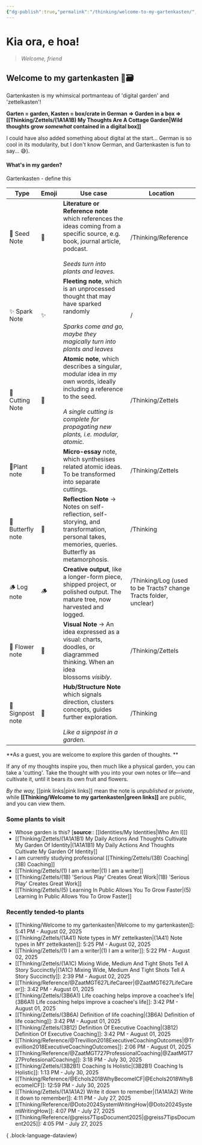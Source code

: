 ```yaml
---
{"dg-publish":true,"permalink":"/thinking/welcome-to-my-gartenkasten/","tags":["gardenEntry"],"noteIcon":"","created":"2025-05-30T14:25","updated":"2025-08-02T17:24"}
---
```


# Kia ora, e hoa! 
> _Welcome, friend_
## Welcome to my gartenkasten 🌱🗃️

Gartenkasten is my whimsical portmanteau of 'digital garden' and 'zettelkasten'!

**Garten = garden, Kasten = box/crate in German => Garden in a box => [[Thinking/Zettels/(1A1A1B) My Thoughts Are A Cottage Garden\|Wild thoughts grow _somewhat_ contained in a digital box]]**

I could have also added something about digital at the start... German is so cool in its modularity, but I don't know German, and Gartenkasten is fun to say... 😅).

#### What's in my garden? 

Gartenkasten - define this 


<div class="transclusion internal-embed is-loaded"><div class="markdown-embed">



| Type              | Emoji | Use case                                                                                                                                                                                                       | Location                                                         |
| ----------------- | ----- | -------------------------------------------------------------------------------------------------------------------------------------------------------------------------------------------------------------- | ---------------------------------------------------------------- |
| 🌱 Seed Note      | 🌱    | **Literature or Reference note** which references the ideas coming from a specific source, e.g. book, journal article, podcast. <br><br>_Seeds turn into plants and leaves._                                   | /Thinking/Reference                                              |
| ✨ Spark Note      | ✨     | **Fleeting note**, which is an unprocessed thought that may have sparked randomly<br><br>_Sparks come and go, maybe they magically turn into plants and leaves_                                                | /                                                                |
| 🍃 Cutting Note   | 🍃    | **Atomic note**, which describes a singular, modular idea in my own words, ideally including a reference to the seed. <br><br>_A single cutting is complete for propagating new plants, i.e. modular, atomic._ | /Thinking/Zettels                                                |
| 🌿Plant note      | 🌿    | **Micro-essay** note, which synthesises related atomic ideas. To be transformed into separate cuttings.                                                                                                        | /Thinking/Zettels                                                |
| 🦋 Butterfly note | 🦋    | **Reflection Note** → Notes on self-reflection, self-storying, and transformation, personal takes, memories, queries. Butterfly as metamorphosis.                                                              | /Thinking                                                        |
| 🪵 Log note       | 🪵    | **Creative output**, like a longer-form piece, shipped project, or polished output. The mature tree, now harvested and logged.                                                                                 | /Thinking/Log (used to be Tracts? change Tracts folder, unclear) |
| 🌸 Flower note    | 🌸    | **Visual Note** → An idea expressed as a visual: charts, doodles, or diagrammed thinking. When an idea blossoms _visibly_.                                                                                     | /Thinking/Zettels                                                |
| 🚩Signpost note   | 🚩    | **Hub/Structure Note** which signals direction, clusters concepts, guides further exploration. <br><br>_Like a signpost in a garden._                                                                          | /Thinking                                                        |

</div></div>



**As a guest, you are welcome to explore this garden of thoughts. **

If any of my thoughts inspire you, then much like a physical garden, you can take a 'cutting'. Take the thought with you into your own notes or life—and cultivate it, until it bears its own fruit and flowers. 

_By the way,_ [[pink links\|pink links]] mean the note is _unpublished_ or _private_, while **[[Thinking/Welcome to my gartenkasten\|green links]]** are public, and you can view them. 

### Some plants to visit 

- Whose garden is this? [**source**:: [[Identities/My Identities\|Who Am I]]] 
- [[Thinking/Zettels/(1A1A1B1) My Daily Actions And Thoughts Cultivate My Garden Of Identity\|(1A1A1B1) My Daily Actions And Thoughts Cultivate My Garden Of Identity]]
- I am currently studying professional [[Thinking/Zettels/(3B) Coaching\|(3B) Coaching]]
- [[Thinking/Zettels/(1) I am a writer\|(1) I am a writer]]
- [[Thinking/Zettels/(1B) 'Serious Play' Creates Great Work\|(1B) 'Serious Play' Creates Great Work]]
- [[Thinking/Zettels/(5) Learning In Public Allows You To Grow Faster\|(5) Learning In Public Allows You To Grow Faster]]

### Recently tended-to plants

- [[Thinking/Welcome to my gartenkasten\|Welcome to my gartenkasten]]: 5:41 PM - August 02, 2025
- [[Thinking/Zettels/(1A41) Note types in MY zettelkasten\|(1A41) Note types in MY zettelkasten]]: 5:25 PM - August 02, 2025
- [[Thinking/Zettels/(1) I am a writer\|(1) I am a writer]]: 5:22 PM - August 02, 2025
- [[Thinking/Zettels/(1A1C) Mixing Wide, Medium And Tight Shots Tell A Story Succinctly\|(1A1C) Mixing Wide, Medium And Tight Shots Tell A Story Succinctly]]: 2:39 PM - August 02, 2025
- [[Thinking/Reference/@ZaatMGT627LifeCareer\|@ZaatMGT627LifeCareer]]: 3:42 PM - August 01, 2025
- [[Thinking/Zettels/(3B6A1) Life coaching  helps improve a coachee's life\|(3B6A1) Life coaching  helps improve a coachee's life]]: 3:42 PM - August 01, 2025
- [[Thinking/Zettels/(3B6A) Definition of life coaching\|(3B6A) Definition of life coaching]]: 3:42 PM - August 01, 2025
- [[Thinking/Zettels/(3B12) Definition Of Executive Coaching\|(3B12) Definition Of Executive Coaching]]: 3:42 PM - August 01, 2025
- [[Thinking/Reference/@Trevillion2018ExecutiveCoachingOutcomes\|@Trevillion2018ExecutiveCoachingOutcomes]]: 2:06 PM - August 01, 2025
- [[Thinking/Reference/@ZaatMGT727ProfessionalCoaching\|@ZaatMGT727ProfessionalCoaching]]: 3:18 PM - July 30, 2025
- [[Thinking/Zettels/(3B2B1) Coaching Is Holistic\|(3B2B1) Coaching Is Holistic]]: 1:13 PM - July 30, 2025
- [[Thinking/Reference/@Echols2018WhyBecomeICF\|@Echols2018WhyBecomeICF]]: 12:59 PM - July 30, 2025
- [[Thinking/Zettels/(1A1A1A2) Write it down to remember\|(1A1A1A2) Write it down to remember]]: 4:11 PM - July 27, 2025
- [[Thinking/Reference/@Doto2024SystemWritingHow\|@Doto2024SystemWritingHow]]: 4:07 PM - July 27, 2025
- [[Thinking/Reference/@greiss7TipsDocument2025\|@greiss7TipsDocument2025]]: 4:05 PM - July 27, 2025

{ .block-language-dataview}

